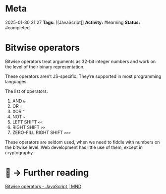 # Meta
2025-01-30 21:27
**Tags:** [[JavaScript]]
**Activity:** #learning 
**Status:** #completed 

# Bitwise operators
Bitwise operators treat arguments as 32-bit integer numbers and work on the level of their binary representation.

These operators aren’t JS-specific. They’re supported in most programming languages.

The list of operators:
1. AND `&`
2. OR `|`
3. XOR `^`
4. NOT `~`
5. LEFT SHIFT `<<`
6. RIGHT SHIFT `>>`
7. ZERO-FILL RIGHT SHIFT `>>>`

These operators are seldom used, when we need to fiddle with numbers on the bitwise level. Web development has little use of them, except in cryptography.

# 📑 → Further reading
[Bitwise operators - JavaScript | MND](https://developer.mozilla.org/en-US/docs/Web/JavaScript/Guide/Expressions_and_operators#bitwise_operators)

